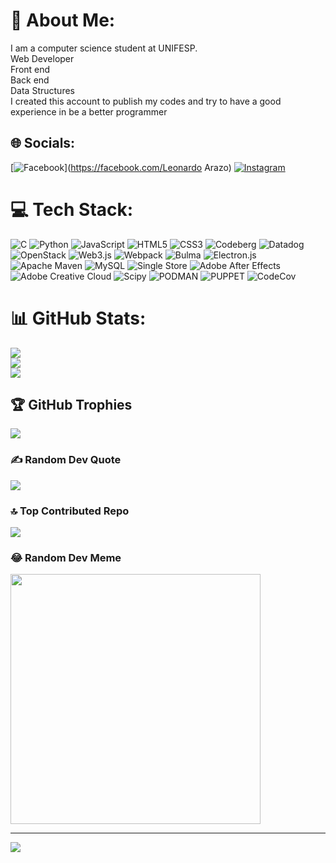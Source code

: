 # 💫 About Me:
I am a computer science student at UNIFESP.<br>Web Developer<br>Front end<br>Back end<br>Data Structures<br>I created this account to publish my codes and try to have a good experience in be a better programmer


## 🌐 Socials:
[![Facebook](https://img.shields.io/badge/Facebook-%231877F2.svg?logo=Facebook&logoColor=white)](https://facebook.com/Leonardo Arazo) [![Instagram](https://img.shields.io/badge/Instagram-%23E4405F.svg?logo=Instagram&logoColor=white)](https://instagram.com/leonardoarazo) 

# 💻 Tech Stack:
![C](https://img.shields.io/badge/c-%2300599C.svg?style=plastic&logo=c&logoColor=white) ![Python](https://img.shields.io/badge/python-3670A0?style=plastic&logo=python&logoColor=ffdd54) ![JavaScript](https://img.shields.io/badge/javascript-%23323330.svg?style=plastic&logo=javascript&logoColor=%23F7DF1E) ![HTML5](https://img.shields.io/badge/html5-%23E34F26.svg?style=plastic&logo=html5&logoColor=white) ![CSS3](https://img.shields.io/badge/css3-%231572B6.svg?style=plastic&logo=css3&logoColor=white) ![Codeberg](https://img.shields.io/badge/Codeberg-2185D0?style=plastic&logo=Codeberg&logoColor=white) ![Datadog](https://img.shields.io/badge/datadog-%23632CA6.svg?style=plastic&logo=datadog&logoColor=white) ![OpenStack](https://img.shields.io/badge/Openstack-%23f01742.svg?style=plastic&logo=openstack&logoColor=white) ![Web3.js](https://img.shields.io/badge/web3.js-F16822?style=plastic&logo=web3.js&logoColor=white) ![Webpack](https://img.shields.io/badge/webpack-%238DD6F9.svg?style=plastic&logo=webpack&logoColor=black) ![Bulma](https://img.shields.io/badge/bulma-00D0B1?style=plastic&logo=bulma&logoColor=white) ![Electron.js](https://img.shields.io/badge/Electron-191970?style=plastic&logo=Electron&logoColor=white) ![Apache Maven](https://img.shields.io/badge/Apache%20Maven-C71A36?style=plastic&logo=Apache%20Maven&logoColor=white) ![MySQL](https://img.shields.io/badge/mysql-%2300000f.svg?style=plastic&logo=mysql&logoColor=white) ![Single Store](https://img.shields.io/badge/Single%20Store-AA00FF?style=plastic&logo=singlestore&logoColor=white) ![Adobe After Effects](https://img.shields.io/badge/Adobe%20After%20Effects-9999FF.svg?style=plastic&logo=Adobe%20After%20Effects&logoColor=white) ![Adobe Creative Cloud](https://img.shields.io/badge/Adobe%20Creative%20Cloud-DA1F26.svg?style=plastic&logo=Adobe%20Creative%20Cloud&logoColor=white) ![Scipy](https://img.shields.io/badge/SciPy-%230C55A5.svg?style=plastic&logo=scipy&logoColor=%white) ![PODMAN](https://img.shields.io/badge/podman-892CA0.svg?style=plastic&logo=podman&logoColor=white) ![PUPPET](https://img.shields.io/badge/Puppet-02303A.svg?style=plastic&logo=Puppet&logoColor=white&color=%23FFAE1A) ![CodeCov](https://img.shields.io/badge/codecov-%23ff0077.svg?style=plastic&logo=codecov&logoColor=white)
# 📊 GitHub Stats:
![](https://github-readme-stats.vercel.app/api?username=Arazo_Leo&theme=midnight-purple&hide_border=false&include_all_commits=false&count_private=false)<br/>
![](https://github-readme-streak-stats.herokuapp.com/?user=Arazo_Leo&theme=midnight-purple&hide_border=false)<br/>
![](https://github-readme-stats.vercel.app/api/top-langs/?username=Arazo_Leo&theme=midnight-purple&hide_border=false&include_all_commits=false&count_private=false&layout=compact)

## 🏆 GitHub Trophies
![](https://github-profile-trophy.vercel.app/?username=Arazo_Leo&theme=radical&no-frame=false&no-bg=true&margin-w=4)

### ✍️ Random Dev Quote
![](https://quotes-github-readme.vercel.app/api?type=horizontal&theme=tokyonight)

### 🔝 Top Contributed Repo
![](https://github-contributor-stats.vercel.app/api?username=Arazo_Leo&limit=5&theme=onedark&combine_all_yearly_contributions=true)

### 😂 Random Dev Meme
<img src='https://randommeme-five.vercel.app/' style="height: 400px;"/>

---
[![](https://visitcount.itsvg.in/api?id=Arazo_Leo&icon=2&color=11)](https://visitcount.itsvg.in)

<!-- Proudly created with GPRM ( https://gprm.itsvg.in ) -->
